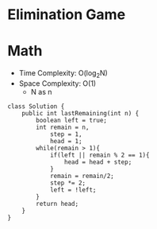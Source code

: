 # Elimination Game
# Math
* Time Complexity: O(log<sub>2</sub>N)
* Space Complexity: O(1)
	* N as n
```
class Solution {
    public int lastRemaining(int n) {
        boolean left = true;
        int remain = n,
            step = 1,
            head = 1;
        while(remain > 1){
            if(left || remain % 2 == 1){
                head = head + step;
            }
            remain = remain/2;
            step *= 2;
            left = !left;
        }
        return head;
    }
}
```